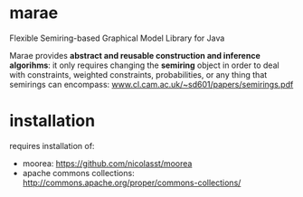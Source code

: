 # marae
Flexible Semiring-based Graphical Model Library for Java

Marae provides **abstract and reusable construction and inference algorihms**: it only requires changing the **semiring** object in order to deal with constraints, weighted constraints, probabilities, or any thing that semirings can encompass: www.cl.cam.ac.uk/~sd601/papers/semirings.pdf

# installation

requires installation of:
- moorea: https://github.com/nicolasst/moorea
- apache commons collections: http://commons.apache.org/proper/commons-collections/
